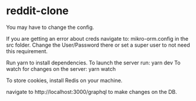 # reddit-clone

You may have to change the config.

If you are getting an error about creds navigate to: mikro-orm.config in the src folder.
Change the User/Password there or set a super user to not need this requirement.

Run yarn to install dependencies.
To launch the server run: yarn dev
To watch for changes on the server: yarn watch

To store cookies, install Redis on your machine.

navigate to http://localhost:3000/graphql to make changes on the DB.
